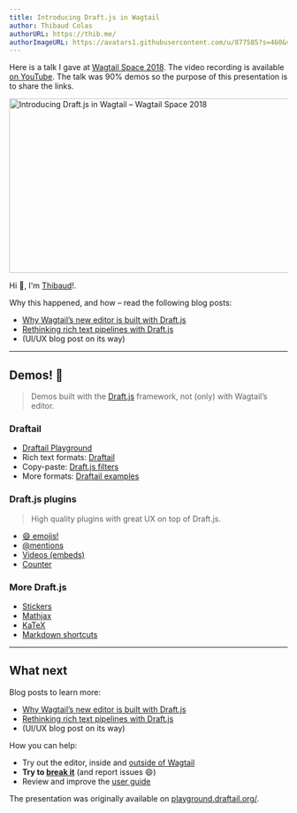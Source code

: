 ```yaml
---
title: Introducing Draft.js in Wagtail
author: Thibaud Colas
authorURL: https://thib.me/
authorImageURL: https://avatars1.githubusercontent.com/u/877585?s=460&v=4
---
```


Here is a talk I gave at [Wagtail Space 2018](https://www.wagtail.space). The video recording is available [on YouTube](https://www.youtube.com/watch?v=lh9nmN1mzwQ&t=2618s). The talk was 90% demos so the purpose of this presentation is to share the links.

<!-- truncate -->

<a href="https://www.youtube.com/watch?v=mf8AS5EwHvc">
  <img
    src="https://i.ytimg.com/vi_webp/mf8AS5EwHvc/maxresdefault.webp"
    alt="Introducing Draft.js in Wagtail – Wagtail Space 2018"
    width="560"
    height="315"
  />
</a>

Hi 👋, I'm [Thibaud](https://thib.me/)!.

Why this happened, and how – read the following blog posts:

- [Why Wagtail’s new editor is built with Draft.js](/blog/2018/03/05/why-wagtail-new-editor-is-built-with-draft-js)
- [Rethinking rich text pipelines with Draft.js](/blog/2018/03/13/rethinking-rich-text-pipelines-with-draft-js)
- (UI/UX blog post on its way)

---

## Demos! 🌈

> Demos built with the [Draft.js](https://draftjs.org/) framework, not (only) with Wagtail’s editor.

### Draftail

- [Draftail Playground](https://playground.draftail.org/)
- Rich text formats: [Draftail](https://www.draftail.org/)
- Copy-paste: [Draft.js filters](https://thibaudcolas.github.io/draftjs-filters/)
- More formats: [Draftail examples](https://www.draftail.org/examples)

### Draft.js plugins

> High quality plugins with great UX on top of Draft.js.

- [😄 emojis!](https://www.draft-js-plugins.com/plugin/emoji)
- [@mentions](https://www.draft-js-plugins.com/plugin/mention)
- [Videos (embeds)](https://www.draft-js-plugins.com/plugin/video)
- [Counter](https://www.draft-js-plugins.com/plugin/counter)

### More Draft.js

- [Stickers](https://www.draft-js-plugins.com/plugin/sticker)
- [Mathjax](https://efloti.github.io/draft-js-mathjax-plugin/)
- [KaTeX](https://letranloc.github.io/draft-js-katex-plugin/)
- [Markdown shortcuts](https://ngs.github.io/draft-js-markdown-shortcuts-plugin/)

---

## What next

Blog posts to learn more:

- [Why Wagtail’s new editor is built with Draft.js](/blog/2018/03/05/why-wagtail-new-editor-is-built-with-draft-js)
- [Rethinking rich text pipelines with Draft.js](/blog/2018/03/13/rethinking-rich-text-pipelines-with-draft-js)
- (UI/UX blog post on its way)

How you can help:

- Try out the editor, inside and [outside of Wagtail](hhttps://www.draftail.org/)
- **Try to [break it](hhttps://www.draftail.org/)** (and report issues 😄)
- Review and improve the [user guide](/docs/user-guide)

The presentation was originally available on [playground.draftail.org/](http://playground.draftail.org/).
